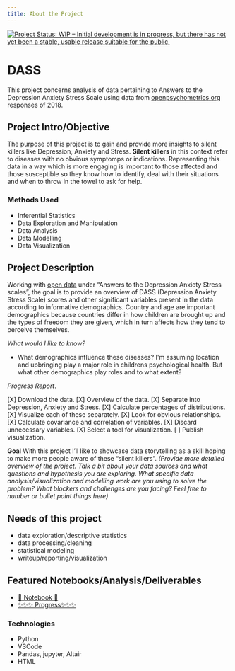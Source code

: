 ```yaml
---
title: About the Project
---
```



<a href="https://www.repostatus.org/#wip"><img src="https://www.repostatus.org/badges/latest/wip.svg" alt="Project Status: WIP – Initial development is in progress, but there has not yet been a stable, usable release suitable for the public." /></a>

<!---[![Project Status: Active – The project has reached a stable, usable state and is being actively developed.](https://www.repostatus.org/badges/latest/active.svg)](https://www.repostatus.org/#active)) ---->

# DASS

This project concerns analysis of data pertaining to Answers to the Depression Anxiety Stress Scale using data from [openpsychometrics.org](https://openpsychometrics.org/_rawdata/) responses of 2018.

## Project Intro/Objective

The purpose of this project is to gain and provide more insights to silent killers like Depression, Anxiety and Stress. __Silent killers__ in this context refer to diseases with no obvious symptomps or indications.
Representing this data in a way which is more engaging is important to those affected and those susceptible so they know how to identify, deal with their situations and when to throw in the towel to ask for help.

### Methods Used

* Inferential Statistics
* Data Exploration and Manipulation
* Data Analysis
* Data Modelling
* Data Visualization

## Project Description

Working with [open data](https://openpsychometrics.org/_rawdata/) under “Answers to the Depression Anxiety Stress scales”, the goal is to provide an overview of DASS (Depression Anxiety Stress Scale) scores and other significant variables present in the data according to informative demographics.
Country and age are important demographics because countries differ in how children are brought up and the types of freedom they are given, which in turn affects how they tend to perceive themselves.

_What would I like to know?_

* What demographics influence these diseases? I'm assuming location and upbringing play a major role in childrens psychological health. But what other demographics play roles and to what extent?

_Progress Report_.

[X] Download the data.
[X] Overview of the data.
[X] Separate into Depression, Anxiety and Stress.
[X] Calculate percentages of distributions.
[X] Visualize each of these separately.
[X] Look for obvious relationships.
[X] Calculate covariance and correlation of variables.
[X] Discard unnecessary variables.
[X] Select a tool for visualization.
[ ] Publish visualization.

__Goal__
With this project I’ll like to showcase data storytelling as a skill hoping to make more people aware of these “silent killers”.
_(Provide more detailed overview of the project.  Talk a bit about your data sources and what questions and hypothesis you are exploring. What specific data analysis/visualization and modelling work are you using to solve the problem? What blockers and challenges are you facing?  Feel free to number or bullet point things here)_

## Needs of this project

- data exploration/descriptive statistics
- data processing/cleaning
- statistical modeling
- writeup/reporting/visualization

## Featured Notebooks/Analysis/Deliverables

- [📖 Notebook 📖](https://github.com/lagom-QB/DASS/blob/gh-pages/notebooks)
- [✨✨✨ Progress✨✨✨](https://lagom-qb.github.io/DASS/Progress)

### Technologies

* Python
* VSCode
* Pandas, jupyter, Altair
* HTML
